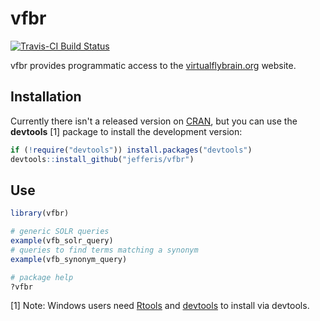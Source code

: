 # vfbr
[![Travis-CI Build Status](https://travis-ci.org/jefferis/vfbr.svg?branch=master)](https://travis-ci.org/jefferis/vfbr)

vfbr provides programmatic access to the [virtualflybrain.org](http://virtualflybrain.org)
website.

## Installation
Currently there isn't a released version on [CRAN](http://cran.r-project.org/), 
but you  can use the **devtools** [1] package to install the development version:

```r
if (!require("devtools")) install.packages("devtools")
devtools::install_github("jefferis/vfbr")
```

## Use

```r
library(vfbr)

# generic SOLR queries
example(vfb_solr_query)
# queries to find terms matching a synonym
example(vfb_synonym_query)

# package help
?vfbr
```

[1] Note: Windows users need [Rtools](http://www.murdoch-sutherland.com/Rtools/) and [devtools](http://CRAN.R-project.org/package=devtools) to install via devtools.
